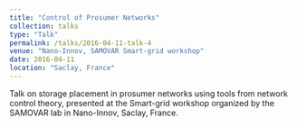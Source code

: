 ```yaml
---
title: "Control of Prosumer Networks"
collection: talks
type: "Talk"
permalink: /talks/2016-04-11-talk-4
venue: "Nano-Innov, SAMOVAR Smart-grid workshop"
date: 2016-04-11
location: "Saclay, France"
---
```


Talk on storage placement in prosumer networks using tools from network control theory, presented at the Smart-grid workshop organized by the SAMOVAR lab in Nano-Innov, Saclay, France.